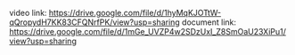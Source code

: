 video link: https://drive.google.com/file/d/1hyMqKJOTtW-qQropydH7KK83CFQNrfPK/view?usp=sharing
document link: https://drive.google.com/file/d/1mGe_UVZP4w2SDzUxI_Z8SmOaU23XiPu1/view?usp=sharing
